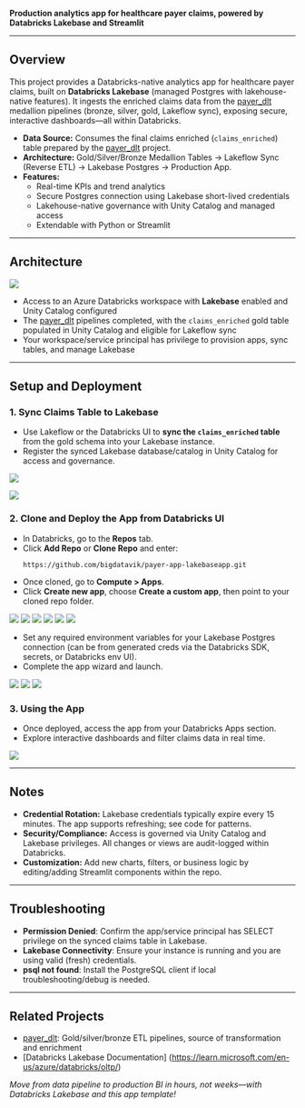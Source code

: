 **Production analytics app for healthcare payer claims, powered by Databricks Lakebase and Streamlit**

***

## Overview

This project provides a Databricks-native analytics app for healthcare payer claims, built on **Databricks Lakebase** (managed Postgres with lakehouse-native features). It ingests the enriched claims data from the [payer_dlt](https://github.com/bigdatavik/payer_dlt) medallion pipelines (bronze, silver, gold, Lakeflow sync), exposing secure, interactive dashboards—all within Databricks.

- **Data Source:** Consumes the final claims enriched (`claims_enriched`) table prepared by the [payer_dlt](https://github.com/bigdatavik/payer_dlt) project.
- **Architecture:** Gold/Silver/Bronze Medallion Tables → Lakeflow Sync (Reverse ETL) → Lakebase Postgres → Production App.
- **Features:**  
  - Real-time KPIs and trend analytics  
  - Secure Postgres connection using Lakebase short-lived credentials  
  - Lakehouse-native governance with Unity Catalog and managed access  
  - Extendable with Python or Streamlit  
 
***

## Architecture

![](images/architecture.png)

- Access to an Azure Databricks workspace with **Lakebase** enabled and Unity Catalog configured
- The [payer_dlt](https://github.com/bigdatavik/payer_dlt) pipelines completed, with the `claims_enriched` gold table populated in Unity Catalog and eligible for Lakeflow sync
- Your workspace/service principal has privilege to provision apps, sync tables, and manage Lakebase

***

## Setup and Deployment

### 1. Sync Claims Table to Lakebase

- Use Lakeflow or the Databricks UI to **sync the `claims_enriched` table** from the gold schema into your Lakebase instance.
- Register the synced Lakebase database/catalog in Unity Catalog for access and governance.

![](images/sync1.png)

![](images/sync2.png)


### 2. Clone and Deploy the App from Databricks UI

- In Databricks, go to the **Repos** tab.
- Click **Add Repo** or **Clone Repo** and enter:
  ```
  https://github.com/bigdatavik/payer-app-lakebaseapp.git
  ```
- Once cloned, go to **Compute > Apps**.
- Click **Create new app**, choose **Create a custom app**, then point to your cloned repo folder.

![](images/app1.png)
![](images/app2.png)
![](images/app3.png)
![](images/app4.png)
![](images/app5.png)
![](images/app6.png)

- Set any required environment variables for your Lakebase Postgres connection (can be from generated creds via the Databricks SDK, secrets, or Databricks env UI).
- Complete the app wizard and launch.

![](images/app7.png)
![](images/app8.png)
![](images/app9.png)

### 3. Using the App

- Once deployed, access the app from your Databricks Apps section.
- Explore interactive dashboards and filter claims data in real time.

![](images/app10.png)

***

## Notes

- **Credential Rotation:** Lakebase credentials typically expire every 15 minutes. The app supports refreshing; see code for patterns.
- **Security/Compliance:** Access is governed via Unity Catalog and Lakebase privileges. All changes or views are audit-logged within Databricks.
- **Customization:** Add new charts, filters, or business logic by editing/adding Streamlit components within the repo.

***

## Troubleshooting

- **Permission Denied**: Confirm the app/service principal has SELECT privilege on the synced claims table in Lakebase.
- **Lakebase Connectivity**: Ensure your instance is running and you are using valid (fresh) credentials.
- **psql not found**: Install the PostgreSQL client if local troubleshooting/debug is needed.

***

## Related Projects

- [payer_dlt](https://github.com/bigdatavik/payer_dlt): Gold/silver/bronze ETL pipelines, source of transformation and enrichment  
- [Databricks Lakebase Documentation] (https://learn.microsoft.com/en-us/azure/databricks/oltp/)  


*Move from data pipeline to production BI in hours, not weeks—with Databricks Lakebase and this app template!*
